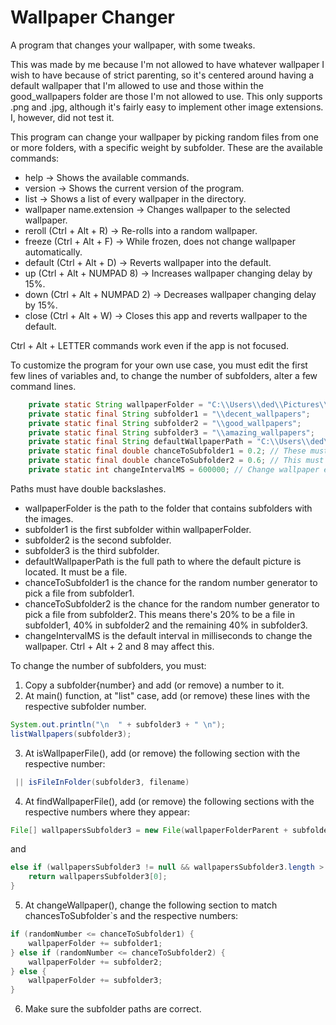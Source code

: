 # Wallpaper Changer
A program that changes your wallpaper, with some tweaks.

This was made by me because I'm not allowed to have whatever wallpaper I wish to have because of strict parenting, so it's centered around having a default wallpaper that I'm allowed to use and those within the good_wallpapers folder are those I'm not allowed to use.
This only supports .png and .jpg, although it's fairly easy to implement other image extensions. I, however, did not test it.

This program can change your wallpaper by picking random files from one or more folders, with a specific weight by subfolder. These are the available commands:

- help -> Shows the available commands.
- version -> Shows the current version of the program.
- list -> Shows a list of every wallpaper in the directory.
- wallpaper name.extension -> Changes wallpaper to the selected wallpaper.
- reroll (Ctrl + Alt + R) -> Re-rolls into a random wallpaper.
- freeze (Ctrl + Alt + F) -> While frozen, does not change wallpaper automatically.
- default (Ctrl + Alt + D) -> Reverts wallpaper into the default.
- up (Ctrl + Alt + NUMPAD 8) -> Increases wallpaper changing delay by 15%.
- down (Ctrl + Alt + NUMPAD 2) -> Decreases wallpaper changing delay by 15%.
- close (Ctrl + Alt + W) -> Closes this app and reverts wallpaper to the default.

Ctrl + Alt + LETTER commands work even if the app is not focused.

To customize the program for your own use case, you must edit the first few lines of variables and, to change the number of subfolders, alter a few command lines.
```java
	private static String wallpaperFolder = "C:\\Users\\ded\\Pictures\\wallpapers\\good_wallpapers";
	private static final String subfolder1 = "\\decent_wallpapers";
	private static final String subfolder2 = "\\good_wallpapers";
	private static final String subfolder3 = "\\amazing_wallpapers";
	private static final String defaultWallpaperPath = "C:\\Users\\ded\\Pictures\\wallpapers\\rabbito.jpg";
	private static final double chanceToSubfolder1 = 0.2; // These must be between 0 and 1
	private static final double chanceToSubfolder2 = 0.6; // This must be higher than chanceToSubfolder1
	private static int changeIntervalMS = 600000; // Change wallpaper every ten minutes (600000 ms)
```

Paths must have double backslashes.

- wallpaperFolder is the path to the folder that contains subfolders with the images.
- subfolder1 is the first subfolder within wallpaperFolder.
- subfolder2 is the second subfolder.
- subfolder3 is the third subfolder.
- defaultWallpaperPath is the full path to where the default picture is located. It must be a file.
- chanceToSubfolder1 is the chance for the random number generator to pick a file from subfolder1.
- chanceToSubfolder2 is the chance for the random number generator to pick a file from subfolder2. This means there's 20% to be a file in subfolder1, 40% in subfolder2 and the remaining 40% in subfolder3.
- changeIntervalMS is the default interval in milliseconds to change the wallpaper. Ctrl + Alt + 2 and 8 may affect this.

To change the number of subfolders, you must:
1. Copy a subfolder\{number\} and add (or remove) a number to it.
2. At main\(\) function, at "list" case, add (or remove) these lines with the respective subfolder number.
```java
System.out.println("\n  " + subfolder3 + " \n");
listWallpapers(subfolder3);
```
3. At isWallpaperFile\(\), add (or remove) the following section with the respective number:
```java
 || isFileInFolder(subfolder3, filename)
```
4. At findWallpaperFile\(\), add (or remove) the following sections with the respective numbers where they appear:
```java
File[] wallpapersSubfolder3 = new File(wallpaperFolderParent + subfolder3).listFiles((_, name) -> name.equalsIgnoreCase(filename));
```
and 
```java
else if (wallpapersSubfolder3 != null && wallpapersSubfolder3.length > 0) {
	return wallpapersSubfolder3[0];
}
```
5. At changeWallpaper\(\), change the following section to match chancesToSubfolder`s and the respective numbers:
```java
if (randomNumber <= chanceToSubfolder1) {
	wallpaperFolder += subfolder1;
} else if (randomNumber <= chanceToSubfolder2) {
	wallpaperFolder += subfolder2;
} else {
	wallpaperFolder += subfolder3;
}
```
6. Make sure the subfolder paths are correct.
